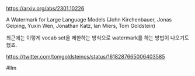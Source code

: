 https://arxiv.org/abs/2301.10226

A Watermark for Large Language Models (John Kirchenbauer, Jonas Geiping, Yuxin Wen, Jonathan Katz, Ian Miers, Tom Goldstein)

최근에는 이렇게 vocab set을 제한하는 방식으로 watermark를 하는 방법이 나오기도 했죠.

https://twitter.com/tomgoldsteincs/status/1618287665006403585

#llm